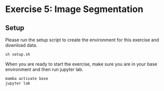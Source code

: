 # Exercise 5: Image Segmentation

## Setup

Please run the setup script to create the environment for this exercise and download data.

```bash
sh setup.sh
```

When you are ready to start the exercise, make sure you are in your base environment and then run jupyter lab.
```bash
mamba activate base
jupyter lab
```